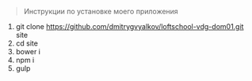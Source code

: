 > Инструкции по установке моего приложения
1. git clone https://github.com/dmitrygvyalkov/loftschool-vdg-dom01.git site
2. cd site
3. bower i
4. npm i
5. gulp